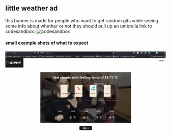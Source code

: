 ## little weather ad

this banner is made for people who want to get random gifs while seeing some info about whether or not they should pull up an umbrella
link to codesandbox: ![codesandbox](https://codesandbox.io/s/weather-gifad-04b76c)

#### **small example shots of what to expect**
![game-example](https://github.com/ArthurdeLophem/dev5-portfolio/blob/main/dev-lab-3/le-weather/public/src/giffyWeather.gif?raw=true)
